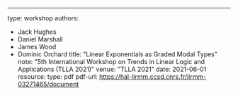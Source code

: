---
type: workshop
authors:
  - Jack Hughes
  - Daniel Marshall
  - James Wood
  - Dominic Orchard
title: "Linear Exponentials as Graded Modal Types"
note: "5th International Workshop on Trends in Linear Logic and Applications (TLLA 2021)"
venue: "TLLA 2021"
date: 2021-06-01
resource:
  type: pdf
  pdf-url: https://hal-lirmm.ccsd.cnrs.fr/lirmm-03271465/document